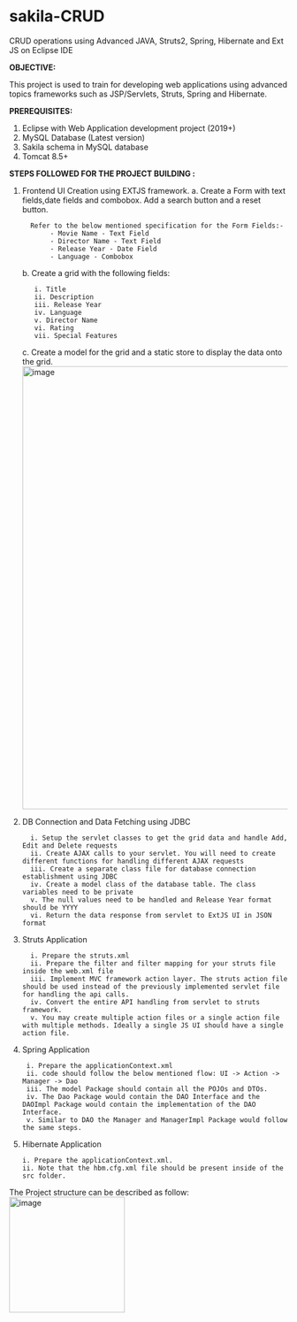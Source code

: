# sakila-CRUD
CRUD operations using  Advanced JAVA, Struts2, Spring, Hibernate and Ext JS on Eclipse IDE

**OBJECTIVE:**

This project is used to train for developing web applications using advanced topics frameworks such as JSP/Servlets, Struts, Spring and Hibernate.

**PREREQUISITES:**
1. Eclipse with Web Application development project (2019+)
2. MySQL Database (Latest version)
3. Sakila schema in MySQL database
4. Tomcat 8.5+

**STEPS FOLLOWED FOR THE PROJECT BUILDING :**

1. Frontend UI Creation using EXTJS framework.
     a. Create a Form with text fields,date fields and combobox. Add a search button and a reset button. 
         
         Refer to the below mentioned specification for the Form Fields:-
              - Movie Name - Text Field
              - Director Name - Text Field
              - Release Year - Date Field
              - Language - Combobox
     b. Create a grid with the following fields:
     
          i. Title
          ii. Description
          iii. Release Year
          iv. Language
          v. Director Name
          vi. Rating
          vii. Special Features
          
    c. Create a model for the grid and a static store to display the data onto the grid.
    <img width="801" alt="image" src="https://user-images.githubusercontent.com/77729425/202121700-beae6387-bf0f-4874-979d-2bf99c42dc26.png">


 2. DB Connection and Data Fetching using JDBC
 
          i. Setup the servlet classes to get the grid data and handle Add, Edit and Delete requests
          ii. Create AJAX calls to your servlet. You will need to create different functions for handling different AJAX requests
          iii. Create a separate class file for database connection establishment using JDBC
          iv. Create a model class of the database table. The class variables need to be private
          v. The null values need to be handled and Release Year format should be YYYY
          vi. Return the data response from servlet to ExtJS UI in JSON format
   
 3. Struts Application
    
          i. Prepare the struts.xml 
          ii. Prepare the filter and filter mapping for your struts file inside the web.xml file
          iii. Implement MVC framework action layer. The struts action file should be used instead of the previously implemented servlet file for handling the api calls.
          iv. Convert the entire API handling from servlet to struts framework.
          v. You may create multiple action files or a single action file with multiple methods. Ideally a single JS UI should have a single action file.

 4. Spring Application
 
         i. Prepare the applicationContext.xml
         ii. code should follow the below mentioned flow: UI -> Action -> Manager -> Dao
         iii. The model Package should contain all the POJOs and DTOs.
         iv. The Dao Package would contain the DAO Interface and the DAOImpl Package would contain the implementation of the DAO Interface.
         v. Similar to DAO the Manager and ManagerImpl Package would follow the same steps.
    
  5. Hibernate Application
        
         i. Prepare the applicationContext.xml.
         ii. Note that the hbm.cfg.xml file should be present inside of the src folder.
         
 
 The Project structure can be described as follow:
<img width="209" alt="image" src="https://user-images.githubusercontent.com/77729425/202128740-2b60feae-453a-4fd0-9563-bba08ff13645.png">
